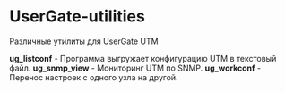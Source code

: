 # UserGate-utilities
Различные утилиты для UserGate UTM

<b>ug_listconf</b> - Программа выгружает конфигурацию UTM в текстовый файл.
<b>ug_snmp_view</b> - Мониторинг UTM по SNMP.
<b>ug_workconf</b> - Перенос настроек с одного узла на другой.
